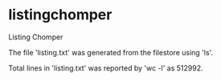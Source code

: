 listingchomper
==============

Listing Chomper

The file 'listing.txt' was generated from the filestore using 'ls'.

Total lines in 'listing.txt' was reported by 'wc -l' as 512992.

